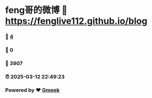 # feng哥的微博 :link: https://fenglive112.github.io/blog 
### :page_facing_up: [4](https://fenglive112.github.io/blog/tag.html) 
### :speech_balloon: 0 
### :hibiscus: 3907 
### :alarm_clock: 2025-03-12 22:49:23 
### Powered by :heart: [Gmeek](https://github.com/Meekdai/Gmeek)
